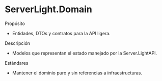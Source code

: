 # ServerLight.Domain

Propósito

- Entidades, DTOs y contratos para la API ligera.

Descripción

- Modelos que representan el estado manejado por la Server.LightAPI.

Estándares

- Mantener el dominio puro y sin referencias a infraestructuras.
